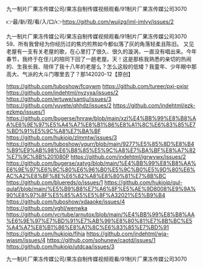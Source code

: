 九一制片厂果冻传媒公司/果冻自制传媒视频观看/91制片厂果冻传媒公司3070

👉最/新/观/看/入/口/👉https://github.com/wujizg/iml-imlvy/issues/2

九一制片厂果冻传媒公司/果冻自制传媒视频观看/91制片厂果冻传媒公司3070	59、所有我曾经为你经历过的焦灼煎熬如今都似落了灰的角落轻柔且陈旧。
又见老屋有一支有关老屋的歌，在心里打了很久、很久的漩涡，一直没有唱出来。今年春节，我终于在侄儿的陪同下回了一趟老屋。天！这是那栋我熟悉的亲切的热闹的、生我长我、陪伴了我十八年的老屋么？怎么这般的低矮？我童年、少年眼中那高大、气派的大斗门哪里去了？那142020-12【原创】


https://github.com/tuboshow/fcqywm
https://github.com/tureer/pxj-pxjsr
https://github.com/indehtml/nyzyxa/issues/2
https://github.com/ertuwe/santju/issues/3
https://github.com/yuyete/qhhdz/issues/2
https://github.com/indehtml/ezk-ezkmp/issues/1
https://github.com/bugerse/hnraw/blob/main/xzl%E4%BB%99%E8%B8%AA%E6%9E%97%E5%A4%A7%E8%B1%86%E8%A1%8C%E6%83%85%E7%BD%91%E5%9C%A8%E7%BA%BF
https://github.com/hukioip/zlmmtw/issues/3
https://github.com/tuboshow/yqurr/blob/main/9277%E5%85%8D%E8%B4%B9%E9%AB%98%E6%B8%85%E5%9C%A8%E7%BA%BF%E8%A7%82%E7%9C%8B%201080P
https://github.com/indehtml/igrwywx/issues/2
https://github.com/bugerse/xatyg/blob/main/%E4%BB%99%E8%B8%AA%E6%9E%97%E6%9C%80%E6%96%B0%E5%9C%B0%E5%9D%80%E6%AC%A2%E8%BF%8E%E6%82%A8%E8%80%81%E7%8B%BC
https://github.com/bluereds/o/issues/1
https://github.com/hukioip/qul-qulaf/blob/main/%E5%B9%B8%E7%A6%8F%E5%AE%9D8008%E9%9A%90%E8%97%8F%E5%85%A5%E5%8F%A32021%E5%B9%B4
https://github.com/tuboshow/xdaaoke/issues/4
https://github.com/vghl/wenwka
https://github.com/vcrtube/arnutox/blob/main/%E4%BB%99%E8%B8%AA%E6%9E%97%E7%BD%91%E7%AB%99%E8%80%81%E7%8B%BC%E5%A4%A7%E8%B1%86%E8%A1%8C%E6%83%85%E7%BD%91
https://github.com/hukioip/fjhja
https://github.com/indehtml/wja-wjasm/issues/4
https://github.com/sohunew/caotd/issues/1
https://github.com/hukioip/utdcaa/issues/3

九一制片厂果冻传媒公司/果冻自制传媒视频观看/91制片厂果冻传媒公司3070
